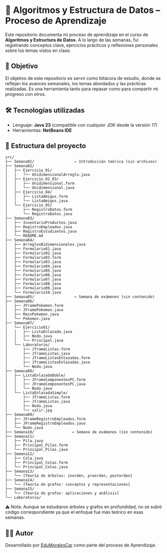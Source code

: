 # 📘 Algoritmos y Estructura de Datos – Proceso de Aprendizaje

Este repositorio documenta mi proceso de aprendizaje en el curso de **Algoritmos y Estructura de Datos**. A lo largo de las semanas, fui registrando conceptos clave, ejercicios prácticos y reflexiones personales sobre los temas vistos en clase.


## 🧠 Objetivo

El objetivo de este repositorio es servir como bitácora de estudio, donde se reflejan los avances semanales, los temas abordados y las prácticas realizadas. Es una herramienta tanto para repasar como para compartir mi progreso con otros.


## 🛠️ Tecnologías utilizadas
- Lenguaje: **Java 23** (compatible con cualquier JDK desde la versión 17)
- Herramientas: **NetBeans IDE**


## 📁 Estructura del proyecto

```plaintext
src/
├── Semana01/                  ← Introducción teórica (sin archivos)
├── Semana02/
│   ├── Ejercicio_01/
│   │   └── UnidimensionalArreglo.java
│   ├── Ejercicio_02_03/
│   │   ├── Unidimensional.form
│   │   └── Unidimensional.java
│   ├── Ejercicio_04/
│   │   ├── ListaAmigos.form
│   │   └── ListaAmigos.java
│   └── Ejercicio_05/
│       ├── RegistroDatos.form
│       └── RegistroDatos.java
├── Semana03/
│   ├── InventarioProductos.java
│   ├── RegistroEmpleados.java
│   ├── RegistroEstudiantes.java
│   └── README.md
├── Semana04/
│   ├── ArreglosBidimensionales.java
│   ├── Formulario01.java
│   ├── Formulario02.java
│   ├── Formulario03.form
│   ├── Formulario03.java
│   ├── Formulario04.java
│   ├── Formulario05.java
│   ├── Formulario06.java
│   ├── Formulario07.java
│   ├── Formulario08.java
│   ├── Formulario09.java
│   └── Formulario10.java
├── Semana05/                  ← Semana de exámenes (sin contenido)
├── Semana06/
│   ├── JFramePokemon.form
│   ├── JFramePokemon.java
│   ├── MainPokemon.java
│   └── Pokemon.java
├── Semana07/
│   └── Ejercicio01/
│   │   ├── ListaEnlazada.java
│   │   ├── Nodo.java
│   │   └── Principal.java
│   └── Laboratorio/
│       ├── JframeListas.form
│       ├── JframeListas.java
│       ├── JframeListasEnlazadas.form
│       ├── JframeListasEnlazadas.java
│       └── Nodo.java
├── Semana08/
│   ├── ListaEnlazadaDoble/
│   │   ├── JFrameComponentesPC.form
│   │   ├── JFrameComponentesPC.java
│   │   └── Nodo.java
│   └── ListaEnlazadaSimple/
│       ├── JframeListas.form
│       ├── JframeListas.java
│       ├── Nodo.java
│       └── salir.jpg
├── Semana09/
│   ├── JFrameRegistroEmpleados.form
│   ├── JFrameRegistroEmpleados.java
│   └── Nodo.java
├── Semana10/                 ← Semana de exámenes (sin contenido)
├── Semana11/
│   ├── Pila.java
│   ├── Principal_Pilas.form
│   └── Principal_Pilas.java
├── Semana12/
│   ├── Cola.java
│   ├── Principal_Colas.form
│   └── Principal_Colas.java
├── Semana13/
│   └── [Teoría de árboles: inorden, preorden, postorden]
├── Semana14/
│   └── [Teoría de grafos: conceptos y representaciones]
├── Semana15/
│   └── [Teoría de grafos: aplicaciones y análisis]
└── Laboratorio/
```

⚠️ Nota: Aunque se estudiaron árboles y grafos en profundidad, no se subió código correspondiente ya que el enfoque fue más teórico en esas semanas.



## 👨‍💻 Autor

Desarrollado por [EduMoralesCar](https://github.com/EduMoralesCar) como parte del proceso de Aprendizaje.
